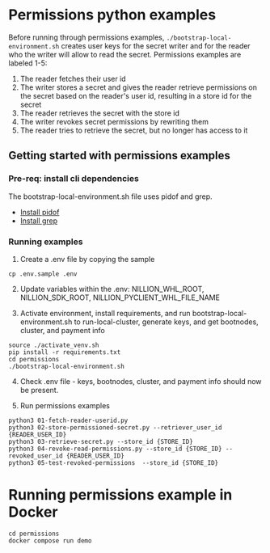 # Permissions python examples

Before running through permissions examples, `./bootstrap-local-environment.sh` creates user keys for the secret writer and for the reader who the writer will allow to read the secret. Permissions examples are labeled 1-5:

1. The reader fetches their user id
2. The writer stores a secret and gives the reader retrieve permissions on the secret based on the reader's user id, resulting in a store id for the secret
3. The reader retrieves the secret with the store id
4. The writer revokes secret permissions by rewriting them
5. The reader tries to retrieve the secret, but no longer has access to it

## Getting started with permissions examples

### Pre-req: install cli dependencies

The bootstrap-local-environment.sh file uses pidof and grep.

- [Install pidof](https://command-not-found.com/pidof)
- [Install grep](https://command-not-found.com/grep)

### Running examples

1. Create a .env file by copying the sample

`cp .env.sample .env`

2. Update variables within the .env: NILLION_WHL_ROOT, NILLION_SDK_ROOT, NILLION_PYCLIENT_WHL_FILE_NAME

3. Activate environment, install requirements, and run bootstrap-local-environment.sh to run-local-cluster, generate keys, and get bootnodes, cluster, and payment info

```shell
source ./activate_venv.sh
pip install -r requirements.txt
cd permissions
./bootstrap-local-environment.sh
```

4. Check .env file - keys, bootnodes, cluster, and payment info should now be present.

5. Run permissions examples

```shell
python3 01-fetch-reader-userid.py
python3 02-store-permissioned-secret.py --retriever_user_id {READER_USER_ID}
python3 03-retrieve-secret.py --store_id {STORE_ID}
python3 04-revoke-read-permissions.py --store_id {STORE_ID} --revoked_user_id {READER_USER_ID}
python3 05-test-revoked-permissions  --store_id {STORE_ID}
```

# Running permissions example in Docker

```shell
cd permissions
docker compose run demo
```
